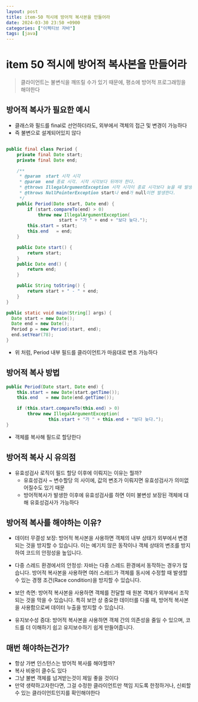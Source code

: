 ```yaml
---
layout: post
title: item-50 적시에 방어적 복사본을 만들어라
date: 2024-03-30 23:50 +0900
categories: ["이펙티브 자바"]
tags: [java]
---
```


# item 50 적시에 방어적 복사본을 만들어라

> 클라이언트는 불변식을 깨뜨릴 수가 있기 때문에, 평소에 방어적 프로그래밍을 해야한다

## 방어적 복사가 필요한 예시

- 클래스와 필드를 final로 선언하더라도, 외부에서 객체의 접근 및 변경이 가능하다
- 즉 불변으로 설계되어있지 않다

```java

public final class Period {
    private final Date start;
    private final Date end;

    /**
     * @param  start 시작 시각
     * @param  end 종료 시각. 시작 시각보다 뒤여야 한다.
     * @throws IllegalArgumentException 시작 시각이 종료 시각보다 늦을 때 발생한다.
     * @throws NullPointerException start나 end가 null이면 발생한다.
     */
    public Period(Date start, Date end) {
        if (start.compareTo(end) > 0)
            throw new IllegalArgumentException(
                    start + "가 " + end + "보다 늦다.");
        this.start = start;
        this.end   = end;
    }

    public Date start() {
        return start;
    }
    public Date end() {
        return end;
    }

    public String toString() {
        return start + " - " + end;
    }
}
```

```java
public static void main(String[] args) {
  Date start = new Date();
  Date end = new Date();
  Period p = new Period(start, end);
  end.setYear(78); 
}
```
- 위 처럼, Period 내부 필드를 클라이언트가 마음대로 변조 가능하다

## 방어적 복사 방법

```java
public Period(Date start, Date end) {
    this.start = new Date(start.getTime());
    this.end   = new Date(end.getTime());

    if (this.start.compareTo(this.end) > 0)
        throw new IllegalArgumentException(
                this.start + "가 " + this.end + "보다 늦다.");
}
```
- 객체를 복사해 필드로 할당한다

## 방어적 복사 시 유의점

- 유효성검사 로직이 필드 할당 이후에 이뤄지는 이유는 뭘까?
  - 유효성검사 ~ 변수할당 의 사이에, 값의 변조가 이뤄지면 유효성검사가 의미없어질수도 있기 때문
  - 방어적복사가 발생한 이후에 유효성검사를 하면 이미 불변성 보장된 객체에 대해 유효성검사가 가능하다

## 방어적 복사를 해야하는 이유?

- 데이터 무결성 보장: 방어적 복사본을 사용하면 객체의 내부 상태가 외부에서 변경되는 것을 방지할 수 있습니다. 이는 예기치 않은 동작이나 객체 상태의 변조를 방지하여 코드의 안정성을 높입니다.

- 다중 스레드 환경에서의 안정성: 자바는 다중 스레드 환경에서 동작하는 경우가 많습니다. 방어적 복사본을 사용하면 여러 스레드가 객체를 동시에 수정할 때 발생할 수 있는 경쟁 조건(Race condition)을 방지할 수 있습니다.

- 보안 측면: 방어적 복사본을 사용하면 객체를 전달할 때 원본 객체가 외부에서 조작되는 것을 막을 수 있습니다. 특히 보안 상 중요한 데이터를 다룰 때, 방어적 복사본을 사용함으로써 데이터 누출을 방지할 수 있습니다.

- 유지보수성 증대: 방어적 복사본을 사용하면 객체 간의 의존성을 줄일 수 있으며, 코드를 더 이해하기 쉽고 유지보수하기 쉽게 만들어줍니다.

## 매번 해야하는건가?

- 항상 가변 인스턴스는 방어적 복사를 해야할까?
- 복사 비용이 클수도 있다
- 그냥 불변 객체를 넘겨받는것이 제일 좋을 것이다
- 만약 생략하고자한다면, 그걸 수정한 클라이언트만 책임 지도록 한정하거나, 신뢰할 수 있는 클라이언트인지를 확인해야한다


